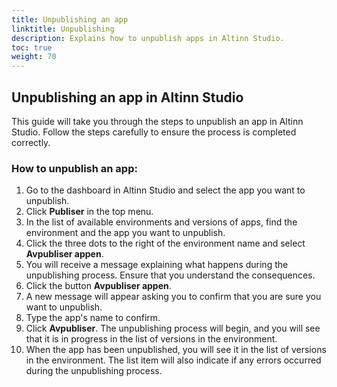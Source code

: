 ```yaml
---
title: Unpublishing an app
linktitle: Unpublishing
description: Explains how to unpublish apps in Altinn Studio.
toc: true
weight: 70
---
```


## Unpublishing an app in Altinn Studio

This guide will take you through the steps to unpublish an app in Altinn Studio. Follow the steps carefully to ensure the process is completed correctly.

### How to unpublish an app:

1. Go to the dashboard in Altinn Studio and select the app you want to unpublish.
2. Click **Publiser** in the top menu.
3. In the list of available environments and versions of apps, find the environment and the app you want to unpublish.
4. Click the three dots to the right of the environment name and select **Avpubliser appen**.
5. You will receive a message explaining what happens during the unpublishing process. Ensure that you understand the consequences.
6. Click the button **Avpubliser appen**.
7. A new message will appear asking you to confirm that you are sure you want to unpublish.
8. Type the app's name to confirm.
9. Click **Avpubliser**. The unpublishing process will begin, and you will see that it is in progress in the list of versions in the environment.
10. When the app has been unpublished, you will see it in the list of versions in the environment. The list item will also indicate if any errors occurred during the unpublishing process.
